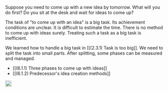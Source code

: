 
Suppose you need to come up with a new idea by tomorrow. What will you do first? Do you sit at the desk and wait for ideas to come up?

The task of "to come up with an idea" is a big task. Its achievement conditions are unclear. It is difficult to estimate the time. There is no method to come up with ideas surely. Treating such a task as a big task is inefficient.

We learned how to handle a big task in [[(2.3.1) Task is too big]]. We need to split the task into small parts. After splitting, some phases can be measured and managed.

- [[(6.1.1) Three phases to come up with ideas]]
- [[(6.1.2) Predecessor's idea creation methods]]

<img src='https://scrapbox.io/api/pages/nishio/en/icon' alt='en.icon' height="19.5"/>